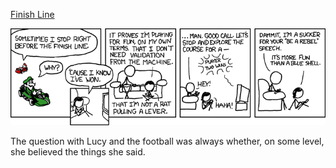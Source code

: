 [Finish Line](https://xkcd.com/423)

![Finish Line](./random_comic.png)

The question with Lucy and the football was always whether, on some level, she believed the things she said.


